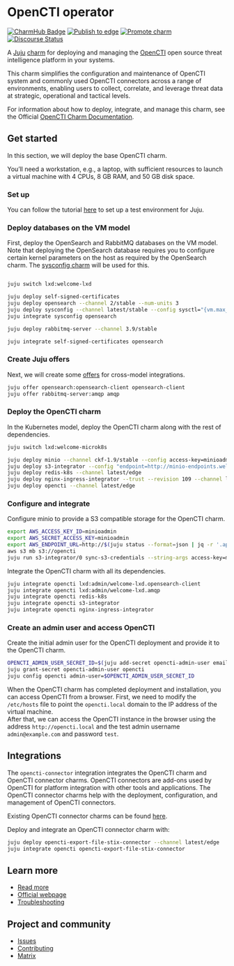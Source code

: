 <!--
Avoid using this README file for information that is maintained or published elsewhere, e.g.:

* metadata.yaml > published on Charmhub
* documentation > published on (or linked to from) Charmhub
* detailed contribution guide > documentation or CONTRIBUTING.md

Use links instead.
-->

# OpenCTI operator

[![CharmHub Badge](https://charmhub.io/opencti/badge.svg)](https://charmhub.io/opencti)
[![Publish to edge](https://github.com/canonical/opencti-operator/actions/workflows/publish_charm.yaml/badge.svg)](https://github.com/canonical/opencti-operator/actions/workflows/publish_charm.yaml)
[![Promote charm](https://github.com/canonical/opencti-operator/actions/workflows/promote_charm.yaml/badge.svg)](https://github.com/canonical/opencti-operator/actions/workflows/promote_charm.yaml)
[![Discourse Status](https://img.shields.io/discourse/status?server=https%3A%2F%2Fdiscourse.charmhub.io&style=flat&label=CharmHub%20Discourse)](https://discourse.charmhub.io)

A [Juju](https://juju.is/) [charm](https://canonical-juju.readthedocs-hosted.com/en/3.6/user/reference/charm/)
for deploying and managing the [OpenCTI](https://filigran.io/solutions/open-cti/)
open source threat intelligence platform in your systems.

This charm simplifies the configuration and maintenance of OpenCTI system and 
commonly used OpenCTI connectors across a range of environments, enabling users
to collect, correlate, and leverage threat data at strategic, operational and 
tactical levels.

For information about how to deploy, integrate, and manage this charm, see the
Official [OpenCTI Charm Documentation](https://charmhub.io/opencti).

## Get started
In this section, we will deploy the base OpenCTI charm.

You’ll need a workstation, e.g., a laptop, with sufficient resources to launch 
a virtual machine with 4 CPUs, 8 GB RAM, and 50 GB disk space.

### Set up
You can follow the tutorial [here](https://canonical-juju.readthedocs-hosted.com/en/latest/user/howto/manage-your-deployment/manage-your-deployment-environment/#manage-your-deployment-environment) 
to set up a test environment for Juju.

### Deploy databases on the VM model

First, deploy the OpenSearch and RabbitMQ databases on the VM model. Note that 
deploying the OpenSearch database requires you to configure certain kernel 
parameters on the host as required by the OpenSearch charm.
The [sysconfig charm](https://charmhub.io/sysconfig) will be used for this.

```bash

juju switch lxd:welcome-lxd

juju deploy self-signed-certificates
juju deploy opensearch --channel 2/stable --num-units 3
juju deploy sysconfig --channel latest/stable --config sysctl="{vm.max_map_count: 262144, vm.swappiness: 0, net.ipv4.tcp_retries2: 5, fs.file-max: 1048576}"
juju integrate sysconfig opensearch

juju deploy rabbitmq-server --channel 3.9/stable

juju integrate self-signed-certificates opensearch
```
### Create Juju offers
Next, we will create some [offers](https://canonical-juju.readthedocs-hosted.com/en/latest/user/reference/offer/)
for cross-model integrations.

```bash
juju offer opensearch:opensearch-client opensearch-client
juju offer rabbitmq-server:amqp amqp
```

### Deploy the OpenCTI charm
In the Kubernetes model, deploy the OpenCTI charm along with the rest of 
dependencies.

```bash
juju switch lxd:welcome-microk8s

juju deploy minio --channel ckf-1.9/stable --config access-key=minioadmin --config secret-key=minioadmin
juju deploy s3-integrator --config "endpoint=http://minio-endpoints.welcome-microk8s.svc.cluster.local:9000" --config bucket=opencti
juju deploy redis-k8s --channel latest/edge
juju deploy nginx-ingress-integrator --trust --revision 109 --channel latest/edge --config path-routes=/ --config service-hostname=opencti.local
juju deploy opencti --channel latest/edge
```
### Configure and integrate
Configure minio to provide a S3 compatible storage for the OpenCTI charm.

```bash
export AWS_ACCESS_KEY_ID=minioadmin
export AWS_SECRET_ACCESS_KEY=minioadmin
export AWS_ENDPOINT_URL=http://$(juju status --format=json | jq -r '.applications.minio.units."minio/0".address'):9000
aws s3 mb s3://opencti
juju run s3-integrator/0 sync-s3-credentials --string-args access-key=minioadmin secret-key=minioadmin
```

Integrate the OpenCTI charm with all its dependencies.

```bash
juju integrate opencti lxd:admin/welcome-lxd.opensearch-client
juju integrate opencti lxd:admin/welcome-lxd.amqp
juju integrate opencti redis-k8s
juju integrate opencti s3-integrator
juju integrate opencti nginx-ingress-integrator
```
### Create an admin user and access OpenCTI
Create the initial admin user for the OpenCTI deployment and provide it to the 
OpenCTI charm.

```bash
OPENCTI_ADMIN_USER_SECRET_ID=$(juju add-secret opencti-admin-user email=admin@example.com password=test)
juju grant-secret opencti-admin-user opencti
juju config opencti admin-user=$OPENCTI_ADMIN_USER_SECRET_ID
```

When the OpenCTI charm has completed deployment and installation, you can 
access OpenCTI from a browser. First, we need to modify the `/etc/hosts` file 
to point the `opencti.local` domain to the IP address of the virtual machine.  
After that, we can access the OpenCTI instance in the browser using the address 
`http://opencti.local` and the test admin username `admin@example.com` and
password `test`.  

## Integrations

The `opencti-connector` integration integrates the OpenCTI charm and OpenCTI 
connector charms. OpenCTI connectors are add-ons used by OpenCTI for platform 
integration with other tools and applications. The OpenCTI connector 
charms help with the deployment, configuration, and management of OpenCTI 
connectors.

Existing OpenCTI connector charms can be found [here](connectors).

Deploy and integrate an OpenCTI connector charm with:

```bash
juju deploy opencti-export-file-stix-connector --channel latest/edge
juju integrate opencti opencti-export-file-stix-connector
```

## Learn more
* [Read more](https://charmhub.io/opencti)
* [Official webpage](https://filigran.io/solutions/open-cti/)
* [Troubleshooting](https://matrix.to/#/#charmhub-charmdev:ubuntu.com)

## Project and community
* [Issues](https://github.com/canonical/opencti-operator/issues)
* [Contributing](https://charmhub.io/opencti/docs/how-to-contribute)
* [Matrix](https://matrix.to/#/#charmhub-charmdev:ubuntu.com)
